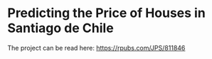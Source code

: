 # Predicting the Price of Houses in Santiago de Chile

The project can be read here: https://rpubs.com/JPS/811846
